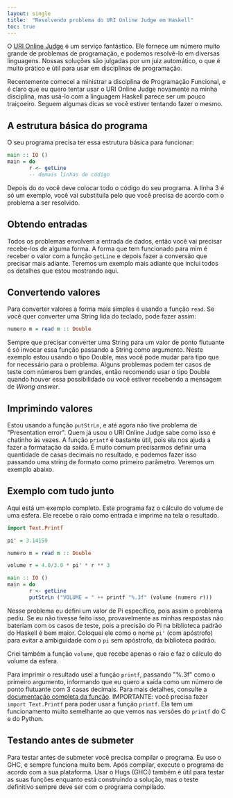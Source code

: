 ```yaml
---
layout: single
title:  "Resolvendo problema do URI Online Judge em Haskell"
toc: true
---
```


O [URI Online Judge](https://www.urionlinejudge.com.br/) é um serviço fantástico. Ele fornece um número muito grande de problemas de programação, e podemos resolvê-lo em diversas linguagens. Nossas soluções são julgadas por um juiz automático, o que é muito prático e útil para usar em disciplinas de programação.

Recentemente comecei a ministrar a disciplina de Programação Funcional, e é claro que eu quero tentar usar o URI Online Judge novamente na minha disciplina, mas usá-lo com a linguagem Haskell parece ser um pouco traiçoeiro. Seguem algumas dicas se você estiver tentando fazer o mesmo.

## A estrutura básica do programa

O seu programa precisa ter essa estrutura básica para funcionar:

```haskell
main :: IO ()
main = do
       r <- getLine
       -- demais linhas de código
```

Depois do `do` você deve colocar todo o código do seu programa. A linha 3 é só um exemplo, você vai substituila pelo que você precisa de acordo com o problema a ser resolvido.

## Obtendo entradas

Todos os problemas envolvem a entrada de dados, então você vai precisar recebe-los de alguma forma. A forma que tem funcionado para mim é receber o valor com a função `getLine` e depois fazer a conversão que precisar mais adiante. Teremos um exemplo mais adiante que inclui todos os detalhes que estou mostrando aqui.

## Convertendo valores

Para converter valores a forma mais simples é usando a função `read`. Se você quer converter uma String lida do teclado, pode fazer assim:

```haskell
numero m = read m :: Double
```

Sempre que precisar converter uma String para um valor de ponto flutuante é só invocar essa função passando a String como argumento. Neste exemplo estou usando o tipo Double, mas você pode mudar para tipo que for necessário para o problema. Alguns problemas podem ter casos de teste com números bem grandes, então recomendo usar o tipo Double quando houver essa possibilidade ou você estiver recebendo a mensagem de *Wrong answer*.

## Imprimindo valores

Estou usando a função `putStrLn`, e até agora não tive problema de "Presentation error". Quem já usou o URI Online Judge sabe como isso é chatinho às vezes. A função `printf` é bastante útil, pois ela nos ajuda a fazer a formatação da saída. É muito comum precisarmos definir uma quantidade de casas decimais no resultado, e podemos fazer isso passando uma string de formato como primeiro parâmetro. Veremos um exemplo abaixo.

## Exemplo com tudo junto

Aqui está um exemplo completo. Este programa faz o cálculo do volume de uma esfera. Ele recebe o raio como entrada e imprime na tela o resultado.

```haskell
import Text.Printf

pi' = 3.14159

numero m = read m :: Double

volume r = 4.0/3.0 * pi' * r ** 3

main :: IO ()
main = do
       r <- getLine
       putStrLn ("VOLUME = " ++ printf "%.3f" (volume (numero r)))
```

Nesse problema eu defini um valor de Pi específico, pois assim o problema pediu. Se eu não tivesse feito isso, provavelmente as minhas respostas não bateriam com os casos de teste, pois a precisão do Pi na biblioteca padrão do Haskell é bem maior. Coloquei ele como o nome `pi'` (com apóstrofo) para evitar a ambiguidade com o `pi` sem apóstrofo, da biblioteca padrão.

Criei também a função `volume`, que recebe apenas o raio e faz o cálculo do volume da esfera.

Para imprimir o resultado usei a função `printf`, passando "%.3f" como o primeiro argumento, informando que eu quero a saída como um número de ponto flutuante com 3 casas decimais. Para mais detalhes, consulte a [documentação completa da função](https://hackage.haskell.org/package/base-4.14.1.0/docs/Text-Printf.html). IMPORTANTE: você precisa fazer `import Text.Printf` para poder usar a função `printf`. Ela tem um funcionamento muito semelhante ao que vemos nas versões do `printf` do C e do Python.


## Testando antes de submeter

Para testar antes de submeter você precisa compilar o programa. Eu uso o GHC, e sempre funciona muito bem. Após compilar, execute o programa de acordo com a sua plataforma. Usar o Hugs (GHCi) também é útil para testar as suas funções enquanto está construindo a solução, mas o teste definitivo sempre deve ser com o programa compilado.


